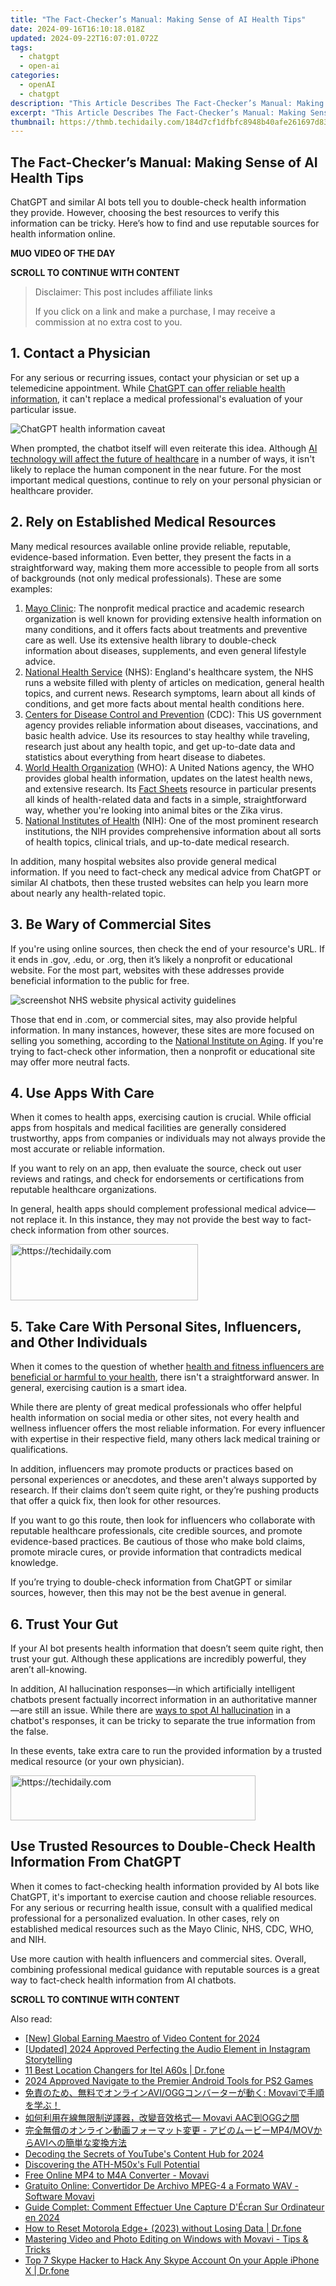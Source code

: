 ```yaml
---
title: "The Fact-Checker’s Manual: Making Sense of AI Health Tips"
date: 2024-09-16T16:10:18.018Z
updated: 2024-09-22T16:07:01.072Z
tags:
  - chatgpt
  - open-ai
categories:
  - openAI
  - chatgpt
description: "This Article Describes The Fact-Checker’s Manual: Making Sense of AI Health Tips"
excerpt: "This Article Describes The Fact-Checker’s Manual: Making Sense of AI Health Tips"
thumbnail: https://thmb.techidaily.com/184d7cf1dfbfc8948b40afe261697d83b7fb70b650978462e7e0c6bc450abb26.png
---
```


## The Fact-Checker’s Manual: Making Sense of AI Health Tips

 ChatGPT and similar AI bots tell you to double-check health information they provide. However, choosing the best resources to verify this information can be tricky. Here’s how to find and use reputable sources for health information online.

**MUO VIDEO OF THE DAY**

**SCROLL TO CONTINUE WITH CONTENT**

>  Disclaimer: This post includes affiliate links
>
>  If you click on a link and make a purchase, I may receive a commission at no extra cost to you.
>

## 1\. Contact a Physician

 For any serious or recurring issues, contact your physician or set up a telemedicine appointment. While [ChatGPT can offer reliable health information](https://www.makeuseof.com/can-chatgpt-provide-reliable-health-information/), it can't replace a medical professional's evaluation of your particular issue.

![ChatGPT health information caveat](https://static1.makeuseofimages.com/wordpress/wp-content/uploads/2023/05/chatgpt-health-information-caveat.jpg)

 When prompted, the chatbot itself will even reiterate this idea. Although [AI technology will affect the future of healthcare](https://www.makeuseof.com/ai-will-power-future-healthcare/) in a number of ways, it isn't likely to replace the human component in the near future. For the most important medical questions, continue to rely on your personal physician or healthcare provider.

## 2\. Rely on Established Medical Resources

 Many medical resources available online provide reliable, reputable, evidence-based information. Even better, they present the facts in a straightforward way, making them more accessible to people from all sorts of backgrounds (not only medical professionals). These are some examples:

1. [Mayo Clinic](http://www.mayoclinic.org): The nonprofit medical practice and academic research organization is well known for providing extensive health information on many conditions, and it offers facts about treatments and preventive care as well. Use its extensive health library to double-check information about diseases, supplements, and even general lifestyle advice.
2. [National Health Service](https://www.nhs.uk/) (NHS): England's healthcare system, the NHS runs a website filled with plenty of articles on medication, general health topics, and current news. Research symptoms, learn about all kinds of conditions, and get more facts about mental health conditions here.
3. [Centers for Disease Control and Prevention](http://www.cdc.gov) (CDC): This US government agency provides reliable information about diseases, vaccinations, and basic health advice. Use its resources to stay healthy while traveling, research just about any health topic, and get up-to-date data and statistics about everything from heart disease to diabetes.
4. [World Health Organization](http://www.who.int) (WHO): A United Nations agency, the WHO provides global health information, updates on the latest health news, and extensive research. Its [Fact Sheets](https://www.who.int/news-room/fact-sheets) resource in particular presents all kinds of health-related data and facts in a simple, straightforward way, whether you're looking into animal bites or the Zika virus.
5. [National Institutes of Health](http://www.nih.gov) (NIH): One of the most prominent research institutions, the NIH provides comprehensive information about all sorts of health topics, clinical trials, and up-to-date medical research.

 In addition, many hospital websites also provide general medical information. If you need to fact-check any medical advice from ChatGPT or similar AI chatbots, then these trusted websites can help you learn more about nearly any health-related topic.

## 3\. Be Wary of Commercial Sites

 If you're using online sources, then check the end of your resource's URL. If it ends in .gov, .edu, or .org, then it’s likely a nonprofit or educational website. For the most part, websites with these addresses provide beneficial information to the public for free.

![screenshot NHS website physical activity guidelines](https://static1.makeuseofimages.com/wordpress/wp-content/uploads/2023/05/screenshot-nhs-website-physical-activity-guidelines.jpeg)

 Those that end in .com, or commercial sites, may also provide helpful information. In many instances, however, these sites are more focused on selling you something, according to the [National Institute on Aging](https://www.nia.nih.gov/health/how-find-reliable-health-information-online). If you're trying to fact-check other information, then a nonprofit or educational site may offer more neutral facts.

## 4\. Use Apps With Care

 When it comes to health apps, exercising caution is crucial. While official apps from hospitals and medical facilities are generally considered trustworthy, apps from companies or individuals may not always provide the most accurate or reliable information.

 If you want to rely on an app, then evaluate the source, check out user reviews and ratings, and check for endorsements or certifications from reputable healthcare organizations.

 In general, health apps should complement professional medical advice—not replace it. In this instance, they may not provide the best way to fact-check information from other sources.

<!-- affiliate ads begin -->
<a href="https://aligracehair.sjv.io/c/5597632/2006955/19272" target="_top" id="2006955">
  <img src="//a.impactradius-go.com/display-ad/19272-2006955" border="0" alt="https://techidaily.com" width="300" height="90"/>
</a>
<img height="0" width="0" src="https://aligracehair.sjv.io/i/5597632/2006955/19272" style="position:absolute;visibility:hidden;" border="0" />
<!-- affiliate ads end -->

## 5\. Take Care With Personal Sites, Influencers, and Other Individuals

 When it comes to the question of whether [health and fitness influencers are beneficial or harmful to your health](https://www.makeuseof.com/health-fitness-influencers-beneficial-harmful-health/), there isn't a straightforward answer. In general, exercising caution is a smart idea.

 While there are plenty of great medical professionals who offer helpful health information on social media or other sites, not every health and wellness influencer offers the most reliable information. For every influencer with expertise in their respective field, many others lack medical training or qualifications.

 In addition, influencers may promote products or practices based on personal experiences or anecdotes, and these aren't always supported by research. If their claims don’t seem quite right, or they’re pushing products that offer a quick fix, then look for other resources.

 If you want to go this route, then look for influencers who collaborate with reputable healthcare professionals, cite credible sources, and promote evidence-based practices. Be cautious of those who make bold claims, promote miracle cures, or provide information that contradicts medical knowledge.

 If you’re trying to double-check information from ChatGPT or similar sources, however, then this may not be the best avenue in general.

## 6\. Trust Your Gut

 If your AI bot presents health information that doesn’t seem quite right, then trust your gut. Although these applications are incredibly powerful, they aren’t all-knowing.

 In addition, AI hallucination responses—in which artificially intelligent chatbots present factually incorrect information in an authoritative manner—are still an issue. While there are [ways to spot AI hallucination](https://www.makeuseof.com/what-is-ai-hallucination-and-how-do-you-spot-it/) in a chatbot's responses, it can be tricky to separate the true information from the false.

 In these events, take extra care to run the provided information by a trusted medical resource (or your own physician).

<!-- affiliate ads begin -->
<a href="https://aligracehair.sjv.io/c/5597632/2135359/19272" target="_top" id="2135359">
  <img src="//a.impactradius-go.com/display-ad/19272-2135359" border="0" alt="https://techidaily.com" width="392" height="72"/>
</a>
<img height="0" width="0" src="https://aligracehair.sjv.io/i/5597632/2135359/19272" style="position:absolute;visibility:hidden;" border="0" />
<!-- affiliate ads end -->

## Use Trusted Resources to Double-Check Health Information From ChatGPT

 When it comes to fact-checking health information provided by AI bots like ChatGPT, it's important to exercise caution and choose reliable resources. For any serious or recurring health issue, consult with a qualified medical professional for a personalized evaluation. In other cases, rely on established medical resources such as the Mayo Clinic, NHS, CDC, WHO, and NIH.

 Use more caution with health influencers and commercial sites. Overall, combining professional medical guidance with reputable sources is a great way to fact-check health information from AI chatbots.

**SCROLL TO CONTINUE WITH CONTENT**

<ins class="adsbygoogle"
     style="display:block"
     data-ad-format="autorelaxed"
     data-ad-client="ca-pub-7571918770474297"
     data-ad-slot="1223367746"></ins>

<ins class="adsbygoogle"
     style="display:block"
     data-ad-client="ca-pub-7571918770474297"
     data-ad-slot="8358498916"
     data-ad-format="auto"
     data-full-width-responsive="true"></ins>

<span class="atpl-alsoreadstyle">Also read:</span>
<div><ul>
<li><a href="https://eaxpv-info.techidaily.com/new-global-earning-maestro-of-video-content-for-2024/"><u>[New] Global Earning Maestro of Video Content for 2024</u></a></li>
<li><a href="https://fox-friendly.techidaily.com/updated-2024-approved-perfecting-the-audio-element-in-instagram-storytelling/"><u>[Updated] 2024 Approved Perfecting the Audio Element in Instagram Storytelling</u></a></li>
<li><a href="https://location-fake.techidaily.com/11-best-location-changers-for-itel-a60s-drfone-by-drfone-virtual-android/"><u>11 Best Location Changers for Itel A60s | Dr.fone</u></a></li>
<li><a href="https://screen-activity-recording.techidaily.com/2024-approved-navigate-to-the-premier-android-tools-for-ps2-games/"><u>2024 Approved Navigate to the Premier Android Tools for PS2 Games</u></a></li>
<li><a href="https://tech-savvy.techidaily.com/1726220276907-aviogg-movavi/"><u>免責のため、無料でオンラインAVI/OGGコンバーターが動く: Movaviで手順を学ぶ！</u></a></li>
<li><a href="https://tech-savvy.techidaily.com/movavi-aacogg/"><u>如何利用在線無限制逆譯器，改變音效格式— Movavi AAC到OGG之間</u></a></li>
<li><a href="https://tech-savvy.techidaily.com/1726223953648-mp4movavi/"><u>完全無償のオンライン動画フォーマット変更 - アビのムービーMP4/MOVからAVIへの簡単な変換方法</u></a></li>
<li><a href="https://youtube-web.techidaily.com/ing-the-secrets-of-youtubes-content-hub-for-2024/"><u>Decoding the Secrets of YouTube's Content Hub for 2024</u></a></li>
<li><a href="https://buynow-marvelous.techidaily.com/discovering-the-ath-m50xs-full-potential/"><u>Discovering the ATH-M50x's Full Potential</u></a></li>
<li><a href="https://tech-savvy.techidaily.com/free-online-mp4-to-m4a-converter-movavi/"><u>Free Online MP4 to M4A Converter - Movavi</u></a></li>
<li><a href="https://tech-savvy.techidaily.com/gratuito-online-convertidor-de-archivo-mpeg-4-a-formato-wav-software-movavi/"><u>Gratuito Online: Convertidor De Archivo MPEG-4 a Formato WAV - Software Movavi</u></a></li>
<li><a href="https://tech-savvy.techidaily.com/guide-complet-comment-effectuer-une-capture-decran-sur-ordinateur-en-2024/"><u>Guide Complet: Comment Effectuer Une Capture D'Écran Sur Ordinateur en 2024</u></a></li>
<li><a href="https://techidaily.com/how-to-reset-motorola-edgeplus-2023-without-losing-data-drfone-by-drfone-reset-android-reset-android/"><u>How to Reset Motorola Edge+ (2023) without Losing Data | Dr.fone</u></a></li>
<li><a href="https://tech-savvy.techidaily.com/mastering-video-and-photo-editing-on-windows-with-movavi-tips-and-tricks/"><u>Mastering Video and Photo Editing on Windows with Movavi - Tips & Tricks</u></a></li>
<li><a href="https://location-social.techidaily.com/top-7-skype-hacker-to-hack-any-skype-account-on-your-apple-iphone-x-drfone-by-drfone-virtual-ios/"><u>Top 7 Skype Hacker to Hack Any Skype Account On your Apple iPhone X | Dr.fone</u></a></li>
</ul></div>

